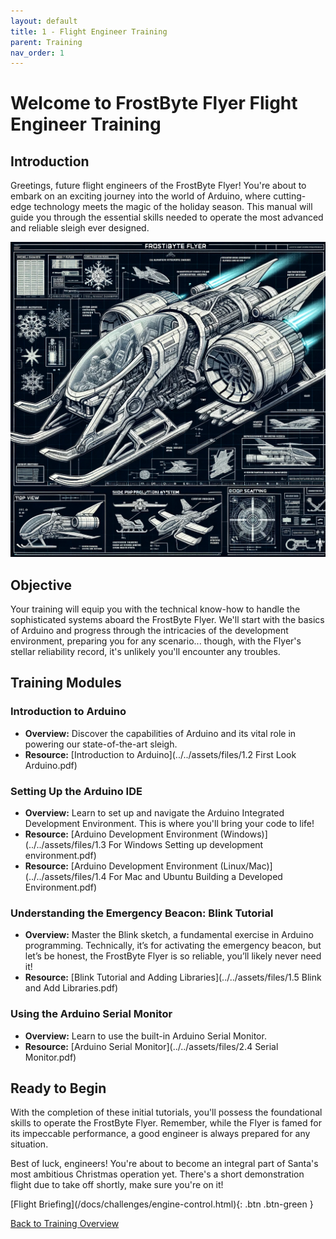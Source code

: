 ```yaml
---
layout: default
title: 1 - Flight Engineer Training
parent: Training
nav_order: 1
---
```


# Welcome to FrostByte Flyer Flight Engineer Training

## Introduction
Greetings, future flight engineers of the FrostByte Flyer! You're about to embark on an exciting journey into the world of Arduino, where cutting-edge technology meets the magic of the holiday season. This manual will guide you through the essential skills needed to operate the most advanced and reliable sleigh ever designed.

![](../../assets/images/frostbyte_flyer.png)

## Objective
Your training will equip you with the technical know-how to handle the sophisticated systems aboard the FrostByte Flyer. We'll start with the basics of Arduino and progress through the intricacies of the development environment, preparing you for any scenario... though, with the Flyer's stellar reliability record, it's unlikely you'll encounter any troubles.

## Training Modules

### Introduction to Arduino
- **Overview:** Discover the capabilities of Arduino and its vital role in powering our state-of-the-art sleigh.
- **Resource:** [Introduction to Arduino](../../assets/files/1.2 First Look Arduino.pdf)

### Setting Up the Arduino IDE
- **Overview:** Learn to set up and navigate the Arduino Integrated Development Environment. This is where you'll bring your code to life!
- **Resource:** [Arduino Development Environment (Windows)](../../assets/files/1.3 For Windows Setting up development environment.pdf)
- **Resource:** [Arduino Development Environment (Linux/Mac)](../../assets/files/1.4 For Mac and Ubuntu Building a Developed Environment.pdf)

### Understanding the Emergency Beacon: Blink Tutorial
- **Overview:** Master the Blink sketch, a fundamental exercise in Arduino programming. Technically, it’s for activating the emergency beacon, but let’s be honest, the FrostByte Flyer is so reliable, you’ll likely never need it!
- **Resource:** [Blink Tutorial and Adding Libraries](../../assets/files/1.5 Blink and Add Libraries.pdf)

### Using the Arduino Serial Monitor
- **Overview:** Learn to use the built-in Arduino Serial Monitor.
- **Resource:** [Arduino Serial Monitor](../../assets/files/2.4 Serial Monitor.pdf)

## Ready to Begin
With the completion of these initial tutorials, you'll possess the foundational skills to operate the FrostByte Flyer. Remember, while the Flyer is famed for its impeccable performance, a good engineer is always prepared for any situation.

Best of luck, engineers! You're about to become an integral part of Santa's most ambitious Christmas operation yet. There's a short demonstration flight due to take off shortly, make sure you're on it!

<span class="fs-8">
[Flight Briefing](/docs/challenges/engine-control.html){: .btn .btn-green }
</span>

[Back to Training Overview](/docs/training/)
